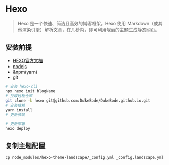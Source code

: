 # Hexo
> Hexo 是一个快速、简洁且高效的博客框架。Hexo 使用 Markdown（或其他渲染引擎）解析文章，在几秒内，即可利用靓丽的主题生成静态网页。

## 安装前提

- [HEXO官方文档](https://hexo.io/zh-cn/docs/)
- [nodejs](https://nodejs.org/zh-cn/)
- &npm(yarn)
- git

```sh
# 安装 hexo-cli
npx hexo init blogName
# 拉取远程仓库
git clone -b hexo git@github.com:DukeBode/DukeBode.github.io.git
# 安装依赖
yarn install
# 更新依赖

# 更新部署
hexo deploy
```
## 复制主题配置
```
cp node_modules/hexo-theme-landscape/_config.yml _config.landscape.yml
```
